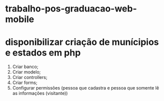 # trabalho-pos-graduacao-web-mobile
# disponibilizar criação de munícipios e estados em php

1. Criar banco;
2. Criar modelo;
3. Criar controllers;
4. Criar forms;
5. Configurar permissões (pessoa que cadastra e pessoa que somente lê as informações (visitante))
